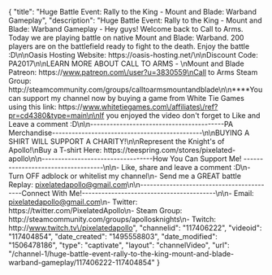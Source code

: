 {
    "title": "Huge Battle Event: Rally to the King - Mount and Blade: Warband Gameplay",
    "description": "Huge Battle Event: Rally to the King - Mount and Blade: Warband Gameplay - Hey guys!  Welcome back to Call to Arms.  Today we are playing battle on native Mount and Blade: Warband.  200 players are on the battlefield ready to fight to the death.  Enjoy the battle :D\n\nOasis Hosting Website: https:\/\/oasis-hosting.net\/\n\nDiscount Code: PA2017\n\nLEARN MORE ABOUT CALL TO ARMS - \nMount and Blade Patreon: https:\/\/www.patreon.com\/user?u=3830559\nCall to Arms Steam Group: http:\/\/steamcommunity.com\/groups\/calltoarmsmountandblade\n\n****You can support my channel now by buying a game from White Tie Games using this link: https:\/\/www.whitetiegames.com\/affiliates\/ref?pr=cd4380&type=main\n\nIf you enjoyed the video don't forget to Like and Leave a comment :D\n\n-----------------------------------------PA Merchandise----------------------------------------------\n\nBUYING A SHIRT WILL SUPPORT A CHARITY!\n\nRepresent the Knight's of Apollo!\nBuy a T-shirt Here: https:\/\/teespring.com\/stores\/pixelated-apollo\n\n----------------------------------How You Can Support Me! -----------------------------------\n\n- Like, share and leave a comment :D\n- Turn OFF adblock or whitelist my channel\n- Send me a GREAT battle Replay: pixelatedapollo@gmail.com\n\n------------------------------------------Connect With Me!-----------------------------------------\n\n- Email: pixelatedapollo@gmail.com\n- Twitter: https:\/\/twitter.com\/PixelatedApollo\n- Steam Group:  http:\/\/steamcommunity.com\/groups\/apollosknights\n- Twitch: http:\/\/www.twitch.tv\/pixelatedapollo",
    "channelid": "117406222",
    "videoid": "117404854",
    "date_created": "1495558803",
    "date_modified": "1506478186",
    "type": "captivate",
    "layout": "channelVideo",
    "url": "\/channel-1\/huge-battle-event-rally-to-the-king-mount-and-blade-warband-gameplay\/117406222-117404854"
}